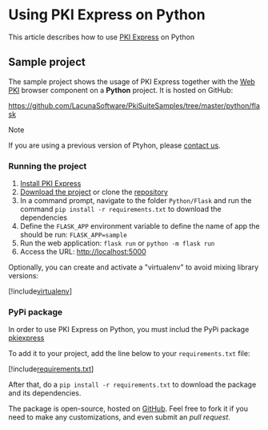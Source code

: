 # Using PKI Express on Python

This article describes how to use [PKI Express](../index.md) on Python

## Sample project

The sample project shows the usage of PKI Express together with the [Web PKI](../../web-pki/index.md) browser component
on a **Python** project. It is hosted on GitHub:

https://github.com/LacunaSoftware/PkiSuiteSamples/tree/master/python/flask

> [!NOTE]
> If you are using a previous version of Ptyhon, please [contact us](https://www.lacunasoftware.com/en/home/purchase).

### Running the project

1. [Install PKI Express](../setup/index.md)
1. [Download the project](https://github.com/LacunaSoftware/PkiSuiteSamples/archive/master.zip) or clone the [repository](https://github.com/LacunaSoftware/PkiSuiteSamples.git)
1. In a command prompt, navigate to the folder `Python/Flask` and run the command `pip install -r requirements.txt` to download the dependencies
1. Define the `FLASK_APP` environment variable to define the name of app the should be run: `FLASK_APP=sample`
1. Run the web application: `flask run` or `python -m flask run`
1. Access the URL: [http://localhost:5000](http://localhost:5000)

Optionally, you can create and activate a "virtualenv" to avoid mixing library versions:

[!include[virtualenv](../../../../includes/pki-express/python/virtualenv.md)]

### PyPi package

In order to use PKI Express on Python, you must includ the PyPi package [pkiexpress](https://pypi.org/project/pkiexpress)

To add it to your project, add the line below to your `requirements.txt` file:

[!include[requirements.txt](../../../../includes/pki-express/python/requirements.md)]

After that, do a `pip install -r requirements.txt` to download the package and its dependencies.

The package is open-source, hosted on [GitHub](https://github.com/LacunaSoftware/PkiExpressPython). Feel free to fork it if you need to make any customizations, and even submit an *pull request*.